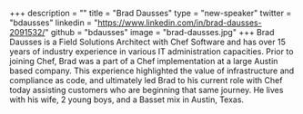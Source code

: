 +++
description = ""
title = "Brad Dausses"
type = "new-speaker"
twitter = "bdausses"
linkedin = "https://www.linkedin.com/in/brad-dausses-2091532/"
github = "bdausses"
image = "brad-dausses.jpg"
+++
Brad Dausses is a Field Solutions Architect with Chef Software and has over 15 years of industry experience in various IT administration capacities.  Prior to joining Chef, Brad was a part of a Chef implementation at a large Austin based company.  This experience highlighted the value of infrastructure and compliance as code, and ultimately led Brad to his current role with Chef today assisting customers who are beginning that same journey.  He lives with his wife, 2 young boys, and a Basset mix in Austin, Texas.